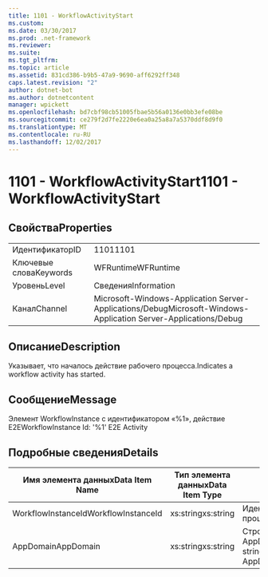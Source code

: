 ```yaml
---
title: 1101 - WorkflowActivityStart
ms.custom: 
ms.date: 03/30/2017
ms.prod: .net-framework
ms.reviewer: 
ms.suite: 
ms.tgt_pltfrm: 
ms.topic: article
ms.assetid: 831cd386-b9b5-47a9-9690-aff6292ff348
caps.latest.revision: "2"
author: dotnet-bot
ms.author: dotnetcontent
manager: wpickett
ms.openlocfilehash: bd7cbf98cb51005fbae5b56a0136e0bb3efe08be
ms.sourcegitcommit: ce279f2d7fe2220e6ea0a25a8a7a5370ddf8d9f0
ms.translationtype: MT
ms.contentlocale: ru-RU
ms.lasthandoff: 12/02/2017
---
```

# <a name="1101---workflowactivitystart"></a><span data-ttu-id="412e6-102">1101 - WorkflowActivityStart</span><span class="sxs-lookup"><span data-stu-id="412e6-102">1101 - WorkflowActivityStart</span></span>
## <a name="properties"></a><span data-ttu-id="412e6-103">Свойства</span><span class="sxs-lookup"><span data-stu-id="412e6-103">Properties</span></span>  
  
|||  
|-|-|  
|<span data-ttu-id="412e6-104">Идентификатор</span><span class="sxs-lookup"><span data-stu-id="412e6-104">ID</span></span>|<span data-ttu-id="412e6-105">1101</span><span class="sxs-lookup"><span data-stu-id="412e6-105">1101</span></span>|  
|<span data-ttu-id="412e6-106">Ключевые слова</span><span class="sxs-lookup"><span data-stu-id="412e6-106">Keywords</span></span>|<span data-ttu-id="412e6-107">WFRuntime</span><span class="sxs-lookup"><span data-stu-id="412e6-107">WFRuntime</span></span>|  
|<span data-ttu-id="412e6-108">Уровень</span><span class="sxs-lookup"><span data-stu-id="412e6-108">Level</span></span>|<span data-ttu-id="412e6-109">Сведения</span><span class="sxs-lookup"><span data-stu-id="412e6-109">Information</span></span>|  
|<span data-ttu-id="412e6-110">Канал</span><span class="sxs-lookup"><span data-stu-id="412e6-110">Channel</span></span>|<span data-ttu-id="412e6-111">Microsoft-Windows-Application Server-Applications/Debug</span><span class="sxs-lookup"><span data-stu-id="412e6-111">Microsoft-Windows-Application Server-Applications/Debug</span></span>|  
  
## <a name="description"></a><span data-ttu-id="412e6-112">Описание</span><span class="sxs-lookup"><span data-stu-id="412e6-112">Description</span></span>  
 <span data-ttu-id="412e6-113">Указывает, что началось действие рабочего процесса.</span><span class="sxs-lookup"><span data-stu-id="412e6-113">Indicates a workflow activity has started.</span></span>  
  
## <a name="message"></a><span data-ttu-id="412e6-114">Сообщение</span><span class="sxs-lookup"><span data-stu-id="412e6-114">Message</span></span>  
 <span data-ttu-id="412e6-115">Элемент WorkflowInstance с идентификатором «%1», действие E2E</span><span class="sxs-lookup"><span data-stu-id="412e6-115">WorkflowInstance Id: '%1' E2E Activity</span></span>  
  
## <a name="details"></a><span data-ttu-id="412e6-116">Подробные сведения</span><span class="sxs-lookup"><span data-stu-id="412e6-116">Details</span></span>  
  
|<span data-ttu-id="412e6-117">Имя элемента данных</span><span class="sxs-lookup"><span data-stu-id="412e6-117">Data Item Name</span></span>|<span data-ttu-id="412e6-118">Тип элемента данных</span><span class="sxs-lookup"><span data-stu-id="412e6-118">Data Item Type</span></span>|<span data-ttu-id="412e6-119">Описание</span><span class="sxs-lookup"><span data-stu-id="412e6-119">Description</span></span>|  
|--------------------|--------------------|-----------------|  
|<span data-ttu-id="412e6-120">WorkflowInstanceId</span><span class="sxs-lookup"><span data-stu-id="412e6-120">WorkflowInstanceId</span></span>|<span data-ttu-id="412e6-121">xs:string</span><span class="sxs-lookup"><span data-stu-id="412e6-121">xs:string</span></span>|<span data-ttu-id="412e6-122">Идентификатор экземпляра рабочего процесса.</span><span class="sxs-lookup"><span data-stu-id="412e6-122">The workflow instance id.</span></span>|  
|<span data-ttu-id="412e6-123">AppDomain</span><span class="sxs-lookup"><span data-stu-id="412e6-123">AppDomain</span></span>|<span data-ttu-id="412e6-124">xs:string</span><span class="sxs-lookup"><span data-stu-id="412e6-124">xs:string</span></span>|<span data-ttu-id="412e6-125">Строка, возвращаемая AppDomain.CurrentDomain.FriendlyName.</span><span class="sxs-lookup"><span data-stu-id="412e6-125">The string returned by AppDomain.CurrentDomain.FriendlyName.</span></span>|
